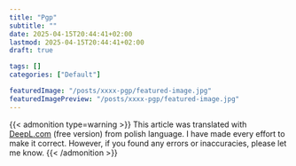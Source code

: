 ```yaml
---
title: "Pgp"
subtitle: ""
date: 2025-04-15T20:44:41+02:00
lastmod: 2025-04-15T20:44:41+02:00
draft: true

tags: []
categories: ["Default"]

featuredImage: "/posts/xxxx-pgp/featured-image.jpg"
featuredImagePreview: "/posts/xxxx-pgp/featured-image.jpg"
---
```


<!--more-->

{{< admonition type=warning >}}
This article was translated with [DeepL.com](https://deepl.com) (free version) from polish language. I have made every
effort to make it correct. However, if you found any errors or inaccuracies, please let me know.
{{< /admonition >}}


